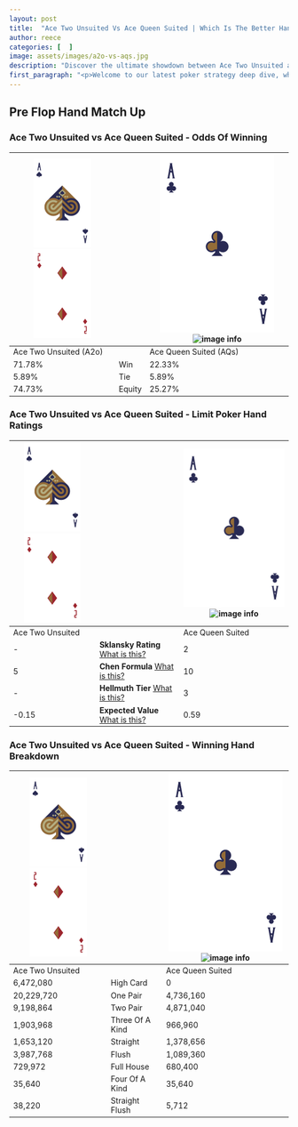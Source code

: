 ```yaml
---
layout: post
title:  "Ace Two Unsuited Vs Ace Queen Suited | Which Is The Better Hand In Poker? A Complete Guide"
author: reece
categories: [  ]
image: assets/images/a2o-vs-aqs.jpg
description: "Discover the ultimate showdown between Ace Two Unsuited and Ace Queen Suited in poker! Uncover the odds, strategies, and scenarios where one hand triumphs over the other. Get ready to up your poker game with this thrilling analysis."
first_paragraph: "<p>Welcome to our latest poker strategy deep dive, where we're pitting two distinct hands against each other in a high-stakes showdown: Ace Two Unsuited vs Ace Queen Suited.</p><p>In the dynamic world of poker, every decision counts, and knowing which hand holds the upper hand is key to your success at the table.</p><p>In this article, we'll dissect these two hands, explore the scenarios where one dominates the other, and equip you with the knowledge to make strategic choices that can tip the odds in your favor.</p><p>Get ready to unravel the intriguing dynamics of these poker hands and elevate your game to new heights.</p>"
---
```




[comment]: # (sp0)

## Pre Flop Hand Match Up

<div class="table hand-ratings" markdown="1"> 



### Ace Two Unsuited vs Ace Queen Suited - Odds Of Winning


    
| ![image info](assets/images/hand1/A.png) ![image info](assets/images/hand1/2o.png) |  | ![image info](assets/images/hand2/A.png) ![image info](assets/images/hand2/Qs.png) |
| -------- | -------- | -------- |
| Ace Two Unsuited (A2o) |  | Ace Queen Suited (AQs) |
| 71.78% | Win | 22.33% |
| 5.89% | Tie | 5.89% |
| 74.73% | Equity | 25.27% |




[comment]: # (sp1)



### Ace Two Unsuited vs Ace Queen Suited - Limit Poker Hand Ratings


    
| ![image info](assets/images/hand1/A.png) ![image info](assets/images/hand1/2o.png) |  | ![image info](assets/images/hand2/A.png) ![image info](assets/images/hand2/Qs.png) |
| -------- | -------- | -------- |
| Ace Two Unsuited |  | Ace Queen Suited |
| - | **Sklansky Rating** [What is this?](/sklansky-rating-explained) | 2 |
| 5 | **Chen Formula** [What is this?](/chen-formula-explained) | 10 |
| - | **Hellmuth Tier** [What is this?](/Hellmuth-tier-explained) | 3 |
| -0.15 | **Expected Value** [What is this?](/expected-value-explained) | 0.59 |




[comment]: # (sp2)



### Ace Two Unsuited vs Ace Queen Suited - Winning Hand Breakdown


    
| ![image info](assets/images/hand1/A.png) ![image info](assets/images/hand1/2o.png) |  | ![image info](assets/images/hand2/A.png) ![image info](assets/images/hand2/Qs.png) |
| -------- | -------- | -------- |
| Ace Two Unsuited |  | Ace Queen Suited |
| 6,472,080 | High Card | 0 |
| 20,229,720 | One Pair | 4,736,160 |
| 9,198,864 | Two Pair | 4,871,040 |
| 1,903,968 | Three Of A Kind | 966,960 |
| 1,653,120 | Straight | 1,378,656 |
| 3,987,768 | Flush | 1,089,360 |
| 729,972 | Full House | 680,400 |
| 35,640 | Four Of A Kind | 35,640 |
| 38,220 | Straight Flush | 5,712 |




[comment]: # (sp3)



</div>

[comment]: # (sp4)



[comment]: # (sp5)

